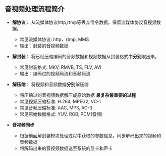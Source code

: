 ## <b>音视频处理流程简介</b> ##
- <b>解协议：</b> 从流媒体协议http,rtmp等丢弃信令数据，保留流媒体协议音视频数据。
    - 常见流媒体协议: http，rtmp, MMS
    - 输出：封装的音视频数据 

- <b>解封装：</b> 将已经压缩编码的音频数据和视频数据从封装格式中<b>分别</b>取出来。
    - 常见封装格式: MKV, RMVB, TS, FLV, AVI
    - 输出：编码过的视频码流和音频码流

- <b>解压缩：</b> 将视频和音频数据<b>分别</b>解压缩 
    - 将压缩过的音视频数据解压成原始数据 <b>最复杂最重要的过程</b>
    - 常见视频压缩标准: H.264, MPEG2, VC-1
    - 常见音频压缩标准: AAC, MP3, AC-3
    - 常见原始数据格式: YUV, RGB, PCM(音频)

- <b>音视频同步</b>
    - 根据前面解封装模块处理过程中获取的参数信息，同步解码出来的视频和音频数据
    - 将解码出来的音视频数据送至系统的显卡和声卡
